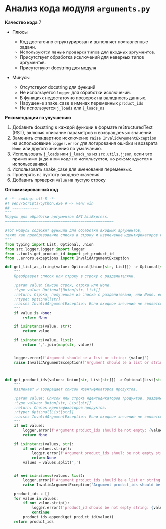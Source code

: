 # Анализ кода модуля `arguments.py`

**Качество кода**
7
 - Плюсы
    - Код достаточно структурирован и выполняет поставленные задачи.
    - Используются явные проверки типов для входных аргументов.
    - Присутствует обработка исключений для неверных типов аргументов.
    - Присутствуют docstring для модуля

 - Минусы
    - Отсутствуют docstring для функций
    - Не используется `logger` для обработки исключений.
    - В функциях недостаточно проверок на валидность данных.
    - Нарушение snake_case в именах переменных `product_ids`
    - Не используется `j_loads` или `j_loads_ns`

**Рекомендации по улучшению**
1. Добавить docstring к каждой функции в формате reStructuredText (RST), включая описание параметров и возвращаемых значений.
2. Заменить стандартное исключение `raise InvalidArgumentException` на использование `logger.error` для логирования ошибки и возврата `None` или другого значения по умолчанию.
3. Использовать `j_loads` или `j_loads_ns` из `src.utils.jjson`, если это применимо (в данном коде не используется, но рекомендуется к использованию).
4.  Использовать snake_case для именования переменных.
5.  Проверять на пустоту входные значения
6.  Добавить проверки `value` на пустую строку

**Оптимизированный код**
```python
# -*- coding: utf-8 -*-
#! venv/Scripts/python.exe # <- venv win
## ~~~~~~~~~~~~
"""
Модуль для обработки аргументов API AliExpress.
=================================================

Этот модуль содержит функции для обработки входных аргументов,
таких как преобразование списка в строку и извлечение идентификаторов продуктов.
"""
from typing import List, Optional, Union
from src.logger.logger import logger
from ..tools.get_product_id import get_product_id
from ..errors.exceptions import InvalidArgumentException

def get_list_as_string(value: Optional[Union[str, List]]) -> Optional[str]:
    """
    Преобразует список или строку в строку с разделителями.

    :param value: Список строк, строка или None.
    :type value: Optional[Union[str, List]]
    :return: Строка, полученная из списка с разделителями, или None, если входное значение None.
    :rtype: Optional[str]
    :raises InvalidArgumentException: Если входное значение не является строкой, списком или None.
    """
    if value is None:
        return None

    if isinstance(value, str):
        return value

    if isinstance(value, list):
        return ','.join(map(str, value))


    logger.error(f'Argument should be a list or string: {value}')
    raise InvalidArgumentException(f'Argument should be a list or string: {value}')



def get_product_ids(values: Union[str, List[str]]) -> Optional[List[str]]:
    """
    Извлекает и возвращает список идентификаторов продуктов.

    :param values: Список или строка идентификаторов продуктов, разделенных запятыми.
    :type values: Union[str, List[str]]
    :return: Список идентификаторов продуктов.
    :rtype: Optional[List[str]]
    :raises InvalidArgumentException: Если входное значение не является строкой или списком.
    """
    if not values:
        logger.error(f'Argument product_ids should be not empty: {values=}')
        return None

    if isinstance(values, str):
        if not values.strip():
            logger.error(f'Argument product_ids should be not empty string: {values=}')
            return None
        values = values.split(',')


    if not isinstance(values, list):
        logger.error(f'Argument product_ids should be a list or string: {values=}')
        raise InvalidArgumentException('Argument product_ids should be a list or string')

    product_ids = []
    for value in values:
        if not value.strip():
            logger.error(f'product_id should be not empty string: {value=}')
            continue
        product_ids.append(get_product_id(value))
    return product_ids
```